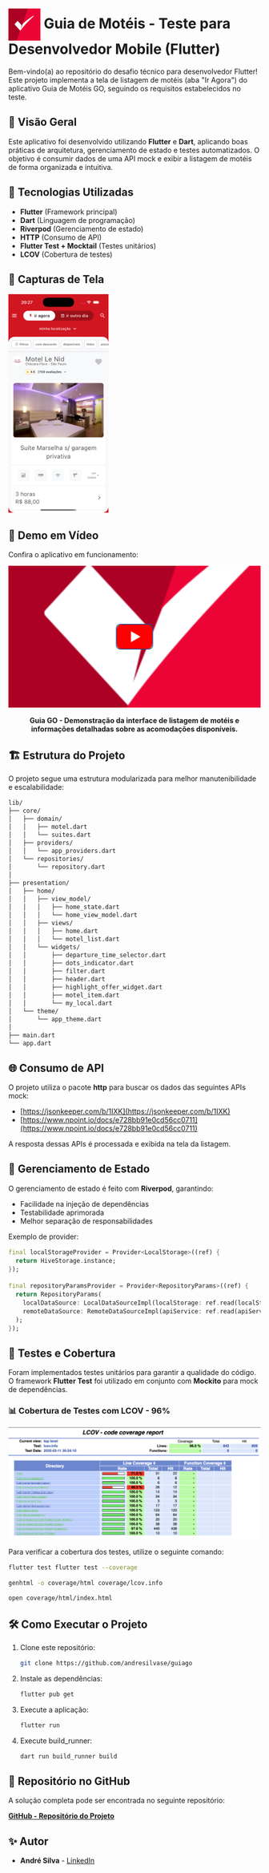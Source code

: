 # <img src="assets/logo.png" alt="Logo" width="64" style="vertical-align: middle;"/> Guia de Motéis - Teste para Desenvolvedor Mobile (Flutter)

Bem-vindo(a) ao repositório do desafio técnico para desenvolvedor Flutter! Este projeto implementa a tela de listagem de motéis (aba "Ir Agora") do aplicativo Guia de Motéis GO, seguindo os requisitos estabelecidos no teste.

## 📌 Visão Geral

Este aplicativo foi desenvolvido utilizando **Flutter** e **Dart**, aplicando boas práticas de arquitetura, gerenciamento de estado e testes automatizados. O objetivo é consumir dados de uma API mock e exibir a listagem de motéis de forma organizada e intuitiva.

## 🚀 Tecnologias Utilizadas

- **Flutter** (Framework principal)
- **Dart** (Linguagem de programação)
- **Riverpod** (Gerenciamento de estado)
- **HTTP** (Consumo de API)
- **Flutter Test + Mocktail** (Testes unitários)
- **LCOV** (Cobertura de testes)

## 📸 Capturas de Tela

<img src="assets/home.png" alt="Home" width="200"/>

## 🎥 Demo em Vídeo

Confira o aplicativo em funcionamento:

<div align="center">
  <a href="https://www.youtube.com/watch?v=H6aTh-5lxrE" target="_blank">
    <img src="assets/video_thumbnail.png" alt="Watch the video" width="560"/>
  </a>
  <p><strong>Guia GO - Demonstração da interface de listagem de motéis e informações detalhadas sobre as acomodações disponíveis.</strong></p>
</div>

## 🏗 Estrutura do Projeto

O projeto segue uma estrutura modularizada para melhor manutenibilidade e escalabilidade:

```
lib/
├── core/
│   ├── domain/              
│   │   ├── motel.dart
│   │   └── suites.dart
│   ├── providers/           
│   │   └── app_providers.dart
│   └── repositories/        
│       └── repository.dart
│
├── presentation/
│   ├── home/               
│   │   ├── view_model/     
│   │   │   ├── home_state.dart
│   │   │   └── home_view_model.dart
│   │   ├── views/          
│   │   │   ├── home.dart
│   │   │   └── motel_list.dart
│   │   └── widgets/        
│   │       ├── departure_time_selector.dart
│   │       ├── dots_indicator.dart
│   │       ├── filter.dart
│   │       ├── header.dart
│   │       ├── highlight_offer_widget.dart
│   │       ├── motel_item.dart
│   │       └── my_local.dart
│   └── theme/              
│       └── app_theme.dart
│
├── main.dart               
└── app.dart               
```

## 🌐 Consumo de API

O projeto utiliza o pacote **http** para buscar os dados das seguintes APIs mock:

- [https://jsonkeeper.com/b/1IXK](https://jsonkeeper.com/b/1IXK)
- [https://www.npoint.io/docs/e728bb91e0cd56cc0711](https://www.npoint.io/docs/e728bb91e0cd56cc0711)

A resposta dessas APIs é processada e exibida na tela da listagem.

## 🔄 Gerenciamento de Estado

O gerenciamento de estado é feito com **Riverpod**, garantindo:

- Facilidade na injeção de dependências
- Testabilidade aprimorada
- Melhor separação de responsabilidades

Exemplo de provider:

```dart
final localStorageProvider = Provider<LocalStorage>((ref) {
  return HiveStorage.instance;
});

final repositoryParamsProvider = Provider<RepositoryParams>((ref) {
  return RepositoryParams(
    localDataSource: LocalDataSourceImpl(localStorage: ref.read(localStorageProvider)),
    remoteDataSource: RemoteDataSourceImpl(apiService: ref.read(apiServiceProvider)),
  );
});

```

## 🧪 Testes e Cobertura

Foram implementados testes unitários para garantir a qualidade do código. O framework **Flutter Test** foi utilizado em conjunto com **Mockito** para mock de dependências.

### 📊 Cobertura de Testes com LCOV - 96%

![Cobertura de código](/assets/coverage.png)

Para verificar a cobertura dos testes, utilize o seguinte comando:

```bash
flutter test flutter test --coverage
```

```bash
genhtml -o coverage/html coverage/lcov.info
```

```bash
open coverage/html/index.html
```


## 🛠 Como Executar o Projeto

1. Clone este repositório:
   ```sh
   git clone https://github.com/andresilvase/guiago
   ```
2. Instale as dependências:
   ```sh
   flutter pub get
   ```
3. Execute a aplicação:
   ```sh
   flutter run
   ```
4. Execute build_runner:
   ```sh
   dart run build_runner build
   ```

## 🔗 Repositório no GitHub

A solução completa pode ser encontrada no seguinte repositório:

[**GitHub - Repositório do Projeto**](https://github.com/andresilvase/guiago)

## ✨ Autor

- **André Silva** - [LinkedIn](https://www.linkedin.com/in/andre-mobile-developer/)


